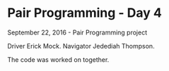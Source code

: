 # Pair Programming - Day 4

September 22, 2016 - Pair Programming project

Driver Erick Mock.
Navigator Jedediah Thompson.

The code was worked on together.

